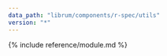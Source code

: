 ```yaml
---
data_path: "librum/components/r-spec/utils"
version: "*"
---
```


{% include reference/module.md %}
